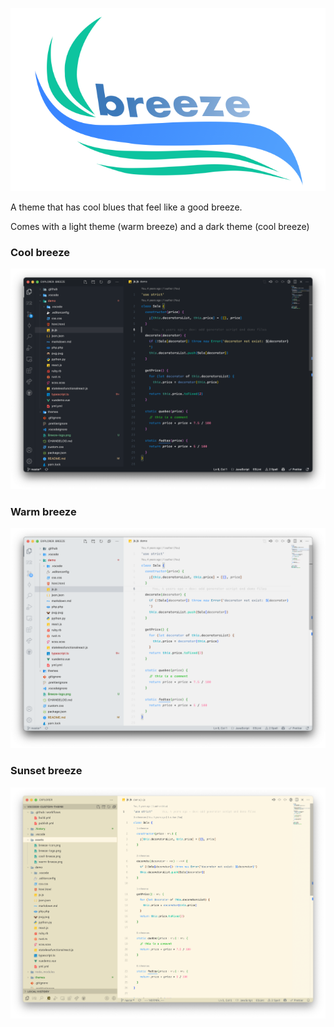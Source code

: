<p align="center">
<img src="https://github.com/cammisuli/breeze/raw/master/assets/breeze-logo.png" />
</p>

A theme that has cool blues that feel like a good breeze.

Comes with a light theme (warm breeze) and a dark theme (cool breeze)

### Cool breeze

<img src="https://github.com/cammisuli/breeze/raw/master/assets/cool-breeze.png" />

### Warm breeze

<img src="https://github.com/cammisuli/breeze/raw/master/assets/warm-breeze.png" />

### Sunset breeze

<img src="https://github.com/cammisuli/breeze/raw/master/assets/sunset-breeze.png" />
